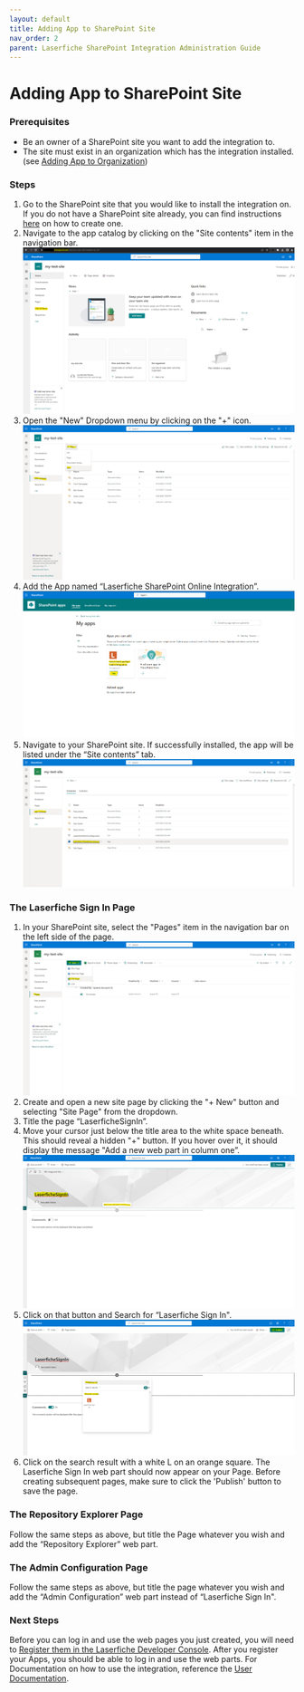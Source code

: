 ```yaml
---
layout: default
title: Adding App to SharePoint Site
nav_order: 2
parent: Laserfiche SharePoint Integration Administration Guide
---
```


# Adding App to SharePoint Site

### Prerequisites

- Be an owner of a SharePoint site you want to add the integration to.
- The site must exist in an organization which has the integration installed. (see [Adding App to Organization](./adding-app-organization))

### Steps

1. Go to the SharePoint site that you would like to install the integration on. If you do not have a SharePoint site already, you can find instructions [here](https://support.microsoft.com/en-gb/office/create-a-site-in-sharepoint-4d1e11bf-8ddc-499d-b889-2b48d10b1ce8) on how to create one.
1. Navigate to the app catalog by clicking on the "Site contents" item in the
   navigation bar.
   <a href="../assets/images/sharePointSiteContents.png"><img src="../assets/images/sharePointSiteContents.png"></a>
1. Open the "New" Dropdown menu by clicking on the "+" icon.
   <a href="../assets/images/NewDropDown.png"><img src="../assets/images/NewDropDown.png"></a>
1. Add the App named “Laserfiche SharePoint Online Integration”.
   <a href="../assets/images/addTheApp.png"><img src="../assets/images/addTheApp.png"></a>
1. Navigate to your SharePoint site. If successfully installed, the app will be listed under the “Site contents” tab.
   <a href="../assets/images/appInstalled.png"><img src="../assets/images/appInstalled.png"></a>

### The Laserfiche Sign In Page

1. In your SharePoint site, select the "Pages" item in the navigation bar on the left side of the page.
   <a href="../assets/images/newSitePage.png"><img src="../assets/images/newSitePage.png"></a>
1. Create and open a new site page by clicking the "+ New" button and selecting "Site Page" from the dropdown.
1. Title the page “LaserficheSignIn”.
1. Move your cursor just below the title area to the white space beneath. This should reveal a hidden "+" button. If you hover over it, it should display the message "Add a new web part in column one”.
   <a href="../assets/images/hiddenPlusButton.png"><img src="../assets/images/hiddenPlusButton.png"></a>
1. Click on that button and Search for “Laserfiche Sign In".
   <a href="../assets/images/searchRepositoryExplorer.png"><img src="../assets/images/searchRepositoryExplorer.png"></a>
1. Click on the search result with a white L on an orange square. The Laserfiche Sign In web part should now appear on your Page. Before creating subsequent pages, make sure to click the 'Publish' button to save the page.

### The Repository Explorer Page

Follow the same steps as above, but title the Page whatever you wish and add the “Repository Explorer” web part.

### The Admin Configuration Page

Follow the same steps as above, but title the page whatever you wish and add the “Admin Configuration” web part instead of “Laserfiche Sign In".

### Next Steps

Before you can log in and use the web pages you just created, you will need to [Register them in the Laserfiche Developer Console](../admin-documentation/register-app-in-laserfiche). After you register your Apps, you should be able to log in and use the web parts. For Documentation on how to use the integration, reference the [User Documentation](../user-documentation/).
